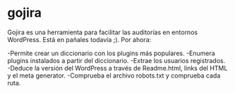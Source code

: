 gojira
======

Gojira es una herramienta para facilitar las auditorías en entornos WordPress. Está en pañales todavía ;). Por ahora:

-Permite crear un diccionario con los plugins más populares.
-Enumera plugins instalados a partir del diccionario.
-Extrae los usuarios registrados.
-Deduce la versión del WordPress a través de Readme.html, links del HTML y el meta generator.
-Comprueba el archivo robots.txt y comprueba cada ruta.
